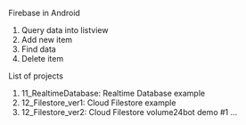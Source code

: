 Firebase in Android

1. Query data into listview
2. Add new item
3. Find data
4. Delete item

List of projects
1. 11_RealtimeDatabase: Realtime Database example
2. 12_Filestore_ver1: Cloud Filestore example
3. 12_Filestore_ver2: Cloud Filestore volume24bot demo #1
...